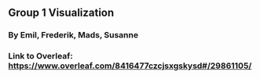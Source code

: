 ## Group 1 Visualization
### By Emil, Frederik, Mads, Susanne

### Link to Overleaf: https://www.overleaf.com/8416477czcjsxgskysd#/29861105/